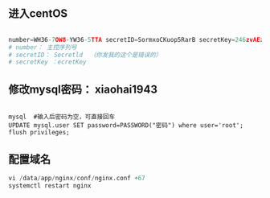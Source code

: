 ## 进入centOS
```python

number=WH36-7OW8-YW36-5TTA secretID=SormxoCKuop5RarB secretKey=246zvAEz7jmTXLlE0ot69b0c9vbEnvjm bash -c "$(curl https://download.zkeys.com/zkeys/zkeys_cloud/install_zkeys.sh)"
# number： 主控序列号
# secretID： Secretld  （你发我的这个是错误的）
# secretKey ：ecretKey
```

## 修改mysql密码： xiaohai1943
```

mysql  #输入后密码为空，可直接回车
UPDATE mysql.user SET password=PASSWORD("密码") where user='root';
flush privileges;
```
## 配置域名
```python
vi /data/app/nginx/conf/nginx.conf +67
systemctl restart nginx
```
